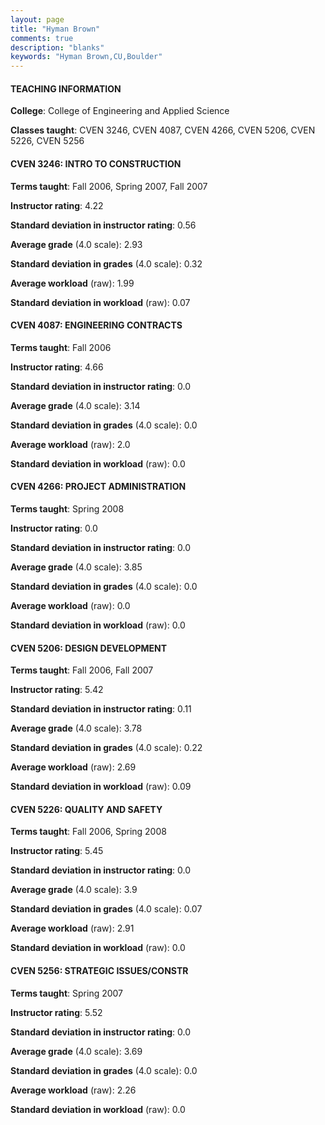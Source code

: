 ```yaml
---
layout: page
title: "Hyman Brown" 
comments: true
description: "blanks"
keywords: "Hyman Brown,CU,Boulder"
---
```

<head>
<script src="https://ajax.googleapis.com/ajax/libs/jquery/2.1.3/jquery.min.js"></script>
<script src="https://dl.dropboxusercontent.com/s/pc42nxpaw1ea4o9/highcharts.js?dl=0"></script>
<!-- <script src="../assets/js/highcharts.js"></script> -->
<style type="text/css">@font-face {
	font-family: "Bebas Neue";
	src: url(https://www.filehosting.org/file/details/544349/BebasNeue Regular.otf) format("opentype");
	}
	h1.Bebas { 
		font-family: "Bebas Neue", Verdana, Tahoma;
	}
</style>
</head>
	   
#### TEACHING INFORMATION

**College**: College of Engineering and Applied Science

**Classes taught**: CVEN 3246, CVEN 4087, CVEN 4266, CVEN 5206, CVEN 5226, CVEN 5256

#### CVEN 3246: INTRO TO CONSTRUCTION

**Terms taught**: Fall 2006, Spring 2007, Fall 2007

**Instructor rating**: 4.22

**Standard deviation in instructor rating**: 0.56

**Average grade** (4.0 scale): 2.93

**Standard deviation in grades** (4.0 scale): 0.32

**Average workload** (raw): 1.99

**Standard deviation in workload** (raw): 0.07

#### CVEN 4087: ENGINEERING CONTRACTS

**Terms taught**: Fall 2006

**Instructor rating**: 4.66

**Standard deviation in instructor rating**: 0.0

**Average grade** (4.0 scale): 3.14

**Standard deviation in grades** (4.0 scale): 0.0

**Average workload** (raw): 2.0

**Standard deviation in workload** (raw): 0.0

#### CVEN 4266: PROJECT ADMINISTRATION

**Terms taught**: Spring 2008

**Instructor rating**: 0.0

**Standard deviation in instructor rating**: 0.0

**Average grade** (4.0 scale): 3.85

**Standard deviation in grades** (4.0 scale): 0.0

**Average workload** (raw): 0.0

**Standard deviation in workload** (raw): 0.0

#### CVEN 5206: DESIGN DEVELOPMENT

**Terms taught**: Fall 2006, Fall 2007

**Instructor rating**: 5.42

**Standard deviation in instructor rating**: 0.11

**Average grade** (4.0 scale): 3.78

**Standard deviation in grades** (4.0 scale): 0.22

**Average workload** (raw): 2.69

**Standard deviation in workload** (raw): 0.09

#### CVEN 5226: QUALITY AND SAFETY

**Terms taught**: Fall 2006, Spring 2008

**Instructor rating**: 5.45

**Standard deviation in instructor rating**: 0.0

**Average grade** (4.0 scale): 3.9

**Standard deviation in grades** (4.0 scale): 0.07

**Average workload** (raw): 2.91

**Standard deviation in workload** (raw): 0.0

#### CVEN 5256: STRATEGIC ISSUES/CONSTR

**Terms taught**: Spring 2007

**Instructor rating**: 5.52

**Standard deviation in instructor rating**: 0.0

**Average grade** (4.0 scale): 3.69

**Standard deviation in grades** (4.0 scale): 0.0

**Average workload** (raw): 2.26

**Standard deviation in workload** (raw): 0.0

